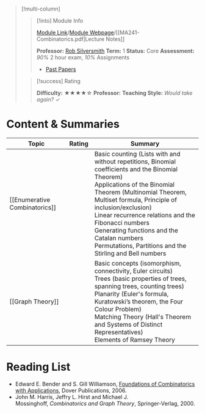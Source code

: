 > [!multi-column]
>> [!into] Module Info
>> 
>> [Module Link](https://courses.warwick.ac.uk/modules/2024/MA241-10)/[Module Webpage](https://warwick.ac.uk/fac/sci/maths/currentstudents/ughandbook/year2/ma241)/[[MA241-Combinatorics.pdf|Lecture Notes]]
>> 
>> **Professor:** [Rob Silversmith](https://peoplesearch.warwick.ac.uk/profile/2073543)
>> **Term:** 1
>> **Status:** Core
>> **Assessment:** *90%* 2 hour exam, *10%* Assignments
>> -  [Past Papers](https://warwick.ac.uk/exampapers?q=MA241)
>> 
>
>> [!success] Rating
>> 
>> **Difficulty:** ★★★★☆
>> **Professor:** 
>> **Teaching Style:**
>> *Would take again?* ✓
# Content & Summaries
| Topic                         | Rating | Summary                                                                                                                                                                                                                                                                                                                                                                                      |
| ----------------------------- | ------ | -------------------------------------------------------------------------------------------------------------------------------------------------------------------------------------------------------------------------------------------------------------------------------------------------------------------------------------------------------------------------------------------- |
| [[Enumerative Combinatorics]] |        | Basic counting (Lists with and without repetitions, Binomial coefficients and the Binomial Theorem)<br>Applications of the Binomial Theorem (Multinomial Theorem, Multiset formula, Principle of inclusion/exclusion)<br>Linear recurrence relations and the Fibonacci numbers<br>Generating functions and the Catalan numbers<br>Permutations, Partitions and the Stirling and Bell numbers |
| [[Graph Theory]]              |        | Basic concepts (isomorphism, connectivity, Euler circuits)<br>Trees (basic properties of trees, spanning trees, counting trees)<br>Planarity (Euler's formula, Kuratowski’s theorem, the Four Colour Problem)<br>Matching Theory (Hall's Theorem and Systems of Distinct Representatives)<br>Elements of Ramsey Theory                                                                       |
# Reading List
- Edward E. Bender and S. Gill Williamson, [Foundations of Combinatorics with Applications](http://www.math.ucsd.edu/~ebender/CombText/), Dover Publications, 2006.
- John M. Harris, Jeffry L. Hirst and Michael J. Mossinghoff, _Combinatorics and Graph Theory_, Springer-Verlag, 2000.